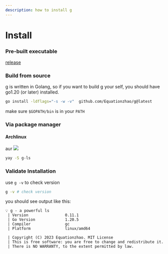 ```yaml
---
description: how to install g
---
```


# Install

### Pre-built executable&#x20;

[release](https://github.com/Equationzhao/g/releases)

### Build from source

g is written in Golang, so if you want to build g your self, you should have go1.20 (or later) installed.

```bash
go install -ldflags="-s -w -v"  github.com/Equationzhao/g@latest
```

make sure `$GOPATH/bin` is in your `PATH`

### Via package manager

#### Archlinux

aur ![](https://img.shields.io/aur/version/g-ls?color=1793d1\&label=g-ls\&logo=arch-linux\&style=for-the-badge)

```bash
yay -S g-ls
```

### Validate Installation&#x20;

use `g -v` to check version

```bash
g -v # check version
```

you should see output like this:

```
💡 g - a powerful ls
 | Version                0.11.1
 | Go Version             1.20.5
 | Compiler               gc
 | Platform               linux/amd64

 | Copyright (C) 2023 Equationzhao. MIT License
 | This is free software: you are free to change and redistribute it.
 | There is NO WARRANTY, to the extent permitted by law.
```

